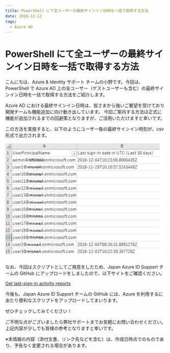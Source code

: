 ```yaml
---
title: PowerShell にて全ユーザーの最終サインイン日時を一括で取得する方法
date: 2018-12-12
tags:
  - Azure AD
---
```


# PowerShell にて全ユーザーの最終サインイン日時を一括で取得する方法

こんにちは、Azure & Identity サポート チームの小野です。今回は、PowerShell で Azure AD 上の全ユーザー（ゲストユーザーも含む）の最終サインイン日時を一括で取得する方法をご紹介します。

Azure AD における最終サインイン日時は、皆さまから強いご要望を受けており開発チームも機能追加に向け動き出しています。
今回ご案内する方法は正式に機能が追加されるまでの回避策となりますが、ご活用いただけますと幸いです。
 
この方法を実施すると、以下のようにユーザー毎の最終サインイン時刻が、csv 形式で出力されます。

![](./last-signin-reports/csv.png)

なお、今回はスクリプトとしてご用意をしたため、Japan Azure ID Support チームの GitHub にアップロードをしましたので、以下サイトをご確認ください。

[Get last-sign-in activity reports](https://github.com/jpazureid/get-last-signin-reports)

今後も、Japan Azure ID Support チームの GitHub には、Azure を利用するにあたり便利なスクリプトをアップロードしてまいります。

ぜひチェックしてみてください！

ご不明な点がございましたら弊社サポートまでお気軽にお問い合わせください。上記内容が少しでも皆様の参考となりますと幸いです。

※本情報の内容（添付文書、リンク先などを含む）は、作成日時点でのものであり、予告なく変更される場合があります。
